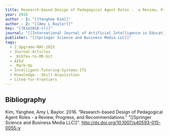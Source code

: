 ```yaml
---
title: Research-based Design of Pedagogical Agent Roles -  a Review, Progress, and Recommendations
year: 2016
author - 1: "[[Yanghee Kim]]"
author - 2: "[[Amy L Baylor]]"
key: "[[Kim2016-cr]]"
journal: "[[International Journal of Artificial Intelligence in Education]]"
publisher: "[[Springer Science and Business Media LLC]]"
tags:
  - 2_Upgrade-MAY-2023
  - Journal-Articles
  - _BibTex-to-MD-Git
  - AIEd
  - _Mark-Up
  - Intelligent-Tutoring-Systems-ITS
  - Knowledge---Skill-Acquisition
  - Cited-for-Frontiers
---
```


## Bibliography
Kim, Yanghee, Amy L Baylor. 2016. “Research-based Design of Pedagogical Agent Roles -  a Review, Progress, and Recommendations.” "[[Springer Science and Business Media LLC]]". http://dx.doi.org/10.1007/s40593-015-0055-y